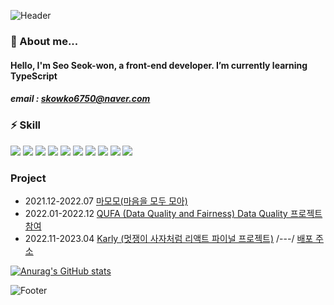 ![Header](https://capsule-render.vercel.app/api?type=waving&color=78909C&height=100&section=header)
### 🌱 About me...
#### Hello, I'm Seo Seok-won, a front-end developer. I’m currently learning TypeScript
##### email : skowko6750@naver.com

### ⚡ Skill
<img src="https://img.shields.io/badge/React-61DAFB?style=for-the-badge&logo=React&logoColor=white"> <img src="https://img.shields.io/badge/javascript-F7DF1E?style=for-the-badge&logo=javascript&logoColor=white">
<img src="https://img.shields.io/badge/typescript-3178C6?style=for-the-badge&logo=typescript&logoColor=white">
<img src="https://img.shields.io/badge/webpack-8DD6F9?style=for-the-badge&logo=webpack&logoColor=white">
<img src="https://img.shields.io/badge/storybook-FF4785?style=for-the-badge&logo=storybook&logoColor=white">
<img src="https://img.shields.io/badge/CSS3-1572B6?style=for-the-badge&logo=CSS3&logoColor=white"> <img src="https://img.shields.io/badge/cssmodules-000000?style=for-the-badge&logo=cssmodules&logoColor=white"> <img src="https://img.shields.io/badge/tailwindcss-06B6D4?style=for-the-badge&logo=tailwindcss&logoColor=white"> <img src="https://img.shields.io/badge/mui-007FFF?style=for-the-badge&logo=mui&logoColor=white">
<img src="https://img.shields.io/badge/html5-E34F26?style=for-the-badge&logo=html5&logoColor=white">

### Project
- 2021.12-2022.07 [마모모(마음을 모두 모아)](https://github.com/2E2I/mamomo-client)
- 2022.01-2022.12 [QUFA (Data Quality and Fairness) Data Quality 프로젝트 참여](https://gitlab.com/qufa)
- 2022.11-2023.04 [Karly (멋쟁이 사자처럼 리액트 파이널 프로젝트)](https://github.com/LikeLion-FE-React-Project04/project-repo)    /---/    [배포 주소](https://exquisite-beijinho-97fbd2.netlify.app/)

[![Anurag's GitHub stats](https://github-readme-stats.vercel.app/api?username=ssw6750)](https://github.com/ssw6750/github-readme-stats)
<!--

Here are some ideas to get you started:

- 🔭 I’m currently working on ...
-  I’m currently learning ...
- 👯 I’m looking to collaborate on ...
- 🤔 I’m looking for help with ...
- 💬 Ask me about ...
- 📫 How to reach me: ...
- 😄 Pronouns: ...
- ⚡ Fun fact: ...
-->
![Footer](https://capsule-render.vercel.app/api?type=waving&color=80CBC4&height=100&section=footer)
